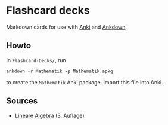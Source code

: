 # Flashcard decks

Markdown cards for use with [Anki](https://apps.ankiweb.net/index.html) and [Ankdown](https://github.com/benwr/ankdown/).

## Howto
In `Flashcard-Decks/`, run

```
ankdown -r Mathematik -p Mathematik.apkg
```

to create the `Mathematik` Anki package. Import this file into Anki.

## Sources
- [Lineare Algebra](https://www.amazon.de/Lineare-Algebra-Albrecht-Beutelspacher/dp/3528665084) (3. Auflage)
